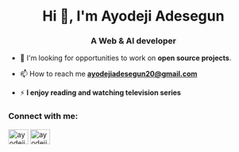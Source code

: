 <h1 align="center">Hi 👋, I'm Ayodeji Adesegun</h1>
<h3 align="center">A Web & AI developer</h3>


- 👯 I'm looking for opportunities to work on **open source projects**.

- 📫 How to reach me **ayodejiadesegun20@gmail.com**

- ⚡ **I enjoy reading and watching television series**


<h3 align="left">Connect with me:</h3>
<p align="left">
<a href="https://twitter.com/ayodejiades" target="blank"><img align="center" src="https://raw.githubusercontent.com/rahuldkjain/github-profile-readme-generator/master/src/images/icons/Social/twitter.svg" alt="ayodejiadesegun" height="30" width="40" /></a>
<a href="https://linkedin.com/in/ayodeji-adesegun" target="blank"><img align="center" src="https://raw.githubusercontent.com/rahuldkjain/github-profile-readme-generator/master/src/images/icons/Social/linked-in-alt.svg" alt="ayodeji-adesegun" height="30" width="40"/></a>
</p>

